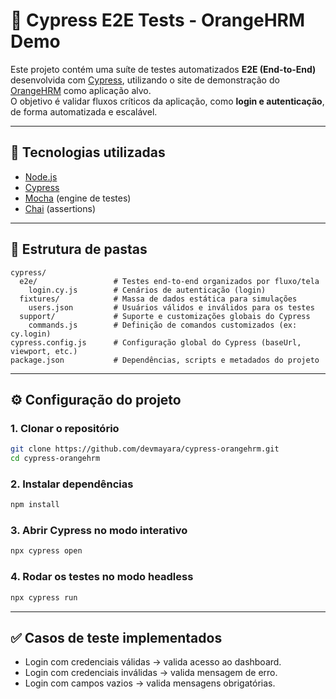 # 🧪 Cypress E2E Tests - OrangeHRM Demo

Este projeto contém uma suíte de testes automatizados **E2E (End-to-End)** desenvolvida com [Cypress](https://www.cypress.io/), utilizando o site de demonstração do [OrangeHRM](https://opensource-demo.orangehrmlive.com/) como aplicação alvo.  
O objetivo é validar fluxos críticos da aplicação, como **login e autenticação**, de forma automatizada e escalável.

---

## 🚀 Tecnologias utilizadas
- [Node.js](https://nodejs.org/)
- [Cypress](https://www.cypress.io/)
- [Mocha](https://mochajs.org/) (engine de testes)
- [Chai](https://www.chaijs.com/) (assertions)

---

## 📂 Estrutura de pastas

```
cypress/
  e2e/                 # Testes end-to-end organizados por fluxo/tela
    login.cy.js        # Cenários de autenticação (login)
  fixtures/            # Massa de dados estática para simulações
    users.json         # Usuários válidos e inválidos para os testes
  support/             # Suporte e customizações globais do Cypress
    commands.js        # Definição de comandos customizados (ex: cy.login)
cypress.config.js      # Configuração global do Cypress (baseUrl, viewport, etc.)
package.json           # Dependências, scripts e metadados do projeto
```
---

## ⚙️ Configuração do projeto

### 1. Clonar o repositório
```bash
git clone https://github.com/devmayara/cypress-orangehrm.git
cd cypress-orangehrm
```

### 2. Instalar dependências
```bash
npm install
```

### 3. Abrir Cypress no modo interativo
```bash
npx cypress open
```

### 4. Rodar os testes no modo headless
```bash
npx cypress run
```

---

## ✅ Casos de teste implementados

- Login com credenciais válidas → valida acesso ao dashboard.
- Login com credenciais inválidas → valida mensagem de erro.
- Login com campos vazios → valida mensagens obrigatórias.
